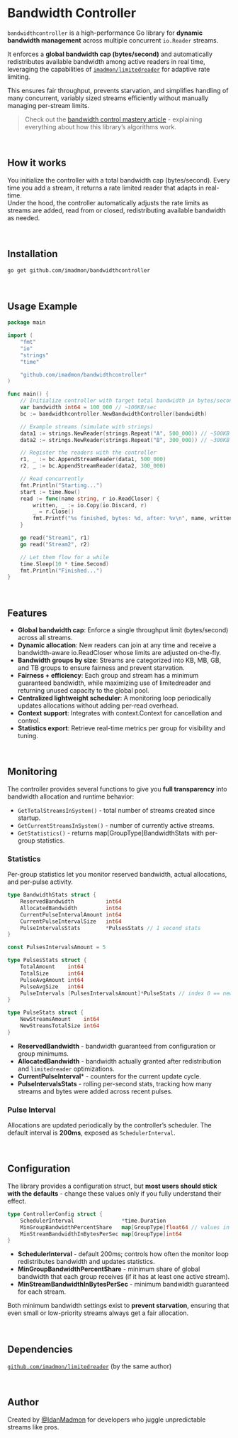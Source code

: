 # Bandwidth Controller

`bandwidthcontroller` is a high-performance Go library for **dynamic bandwidth management** across multiple concurrent `io.Reader` streams.

It enforces a **global bandwidth cap (bytes/second)** and automatically redistributes available bandwidth among active readers in real time, leveraging the capabilities of [`imadmon/limitedreader`](https://github.com/imadmon/limitedreader) for adaptive rate limiting.

This ensures fair throughput, prevents starvation, and simplifies handling of many concurrent, variably sized streams efficiently without manually managing per-stream limits.

> Check out the [bandwidth control mastery article](https://github.com/imadmon/bandwidthcontroller) - explaining everything about how this library’s algorithms work.

</br>

## How it works
You initialize the controller with a total bandwidth cap (bytes/second). Every time you add a stream, it returns a rate limited reader that adapts in real-time.</br>
Under the hood, the controller automatically adjusts the rate limits as streams are added, read from or closed, redistributing available bandwidth as needed.

</br>

## Installation

``` Bash
go get github.com/imadmon/bandwidthcontroller
```

</br>

## Usage Example

``` Go
package main

import (
	"fmt"
	"io"
	"strings"
	"time"

	"github.com/imadmon/bandwidthcontroller"
)

func main() {
	// Initialize controller with target total bandwidth in bytes/second
	var bandwidth int64 = 100_000 // ~100KB/sec
	bc := bandwidthcontroller.NewBandwidthController(bandwidth)

	// Example streams (simulate with strings)
	data1 := strings.NewReader(strings.Repeat("A", 500_000)) // ~500KB
	data2 := strings.NewReader(strings.Repeat("B", 300_000)) // ~300KB

	// Register the readers with the controller
	r1, _ := bc.AppendStreamReader(data1, 500_000)
	r2, _ := bc.AppendStreamReader(data2, 300_000)

	// Read concurrently
	fmt.Println("Starting...")
	start := time.Now()
	read := func(name string, r io.ReadCloser) {
		written, _ := io.Copy(io.Discard, r)
		_ = r.Close()
		fmt.Printf("%s finished, bytes: %d, after: %v\n", name, written, time.Since(start))
	}

	go read("Stream1", r1)
	go read("Stream2", r2)

	// Let them flow for a while
	time.Sleep(10 * time.Second)
	fmt.Println("Finished...")
}
```

</br>

## Features

- **Global bandwidth cap**: Enforce a single throughput limit (bytes/second) across all streams.
- **Dynamic allocation**: New readers can join at any time and receive a bandwidth-aware io.ReadCloser whose limits are adjusted on-the-fly.
- **Bandwidth groups by size**: Streams are categorized into KB, MB, GB, and TB groups to ensure fairness and prevent starvation.
- **Fairness + efficiency**: Each group and stream has a minimum guaranteed bandwidth, while maximizing use of limitedreader and returning unused capacity to the global pool.
- **Centralized lightweight scheduler**: A monitoring loop periodically updates allocations without adding per-read overhead.
- **Context support**: Integrates with context.Context for cancellation and control.
- **Statistics export**: Retrieve real-time metrics per group for visibility and tuning.

</br>

## Monitoring

The controller provides several functions to give you **full transparency** into bandwidth allocation and runtime behavior:

- `GetTotalStreamsInSystem()` - total number of streams created since startup.
- `GetCurrentStreamsInSystem()` - number of currently active streams.
- `GetStatistics()` - returns map[GroupType]BandwidthStats with per-group statistics.

### Statistics

Per-group statistics let you monitor reserved bandwidth, actual allocations, and per-pulse activity.
```Go
type BandwidthStats struct {
    ReservedBandwidth          int64
    AllocatedBandwidth         int64
    CurrentPulseIntervalAmount int64
    CurrentPulseIntervalSize   int64
    PulseIntervalsStats        *PulsesStats // 1 second stats
}

const PulsesIntervalsAmount = 5

type PulsesStats struct {
    TotalAmount    int64
    TotalSize      int64
    PulseAvgAmount int64
    PulseAvgSize   int64
    PulseIntervals [PulsesIntervalsAmount]*PulseStats // index 0 == newest
}

type PulseStats struct {
    NewStreamsAmount    int64
    NewStreamsTotalSize int64
}
```
- **ReservedBandwidth** - bandwidth guaranteed from configuration or group minimums.
- **AllocatedBandwidth** - bandwidth actually granted after redistribution and `limitedreader` optimizations.
- **CurrentPulseInterval*** - counters for the current update cycle.
- **PulseIntervalsStats** - rolling per-second stats, tracking how many streams and bytes were added across recent pulses.

### Pulse Interval

Allocations are updated periodically by the controller’s scheduler. The default interval is **200ms**, exposed as `SchedulerInterval`.

</br>

## Configuration

The library provides a configuration struct, but **most users should stick with the defaults** - change these values only if you fully understand their effect.


``` Go
type ControllerConfig struct {
    SchedulerInterval               *time.Duration
    MinGroupBandwidthPercentShare   map[GroupType]float64 // values in [0.01, 1.00]
    MinStreamBandwidthInBytesPerSec map[GroupType]int64
}
```

- **SchedulerInterval** - default 200ms; controls how often the monitor loop redistributes bandwidth and updates statistics.
- **MinGroupBandwidthPercentShare** - minimum share of global bandwidth that each group receives (if it has at least one active stream).
- **MinStreamBandwidthInBytesPerSec** - minimum bandwidth guaranteed for each stream.

Both minimum bandwidth settings exist to **prevent starvation**, ensuring that even small or low-priority streams always get a fair allocation.

</br>

## Dependencies

[`github.com/imadmon/limitedreader`](https://github.com/imadmon/limitedreader) (by the same author)

</br>

## Author

Created by [@IdanMadmon](https://github.com/imadmon) for developers who juggle unpredictable streams like pros.

